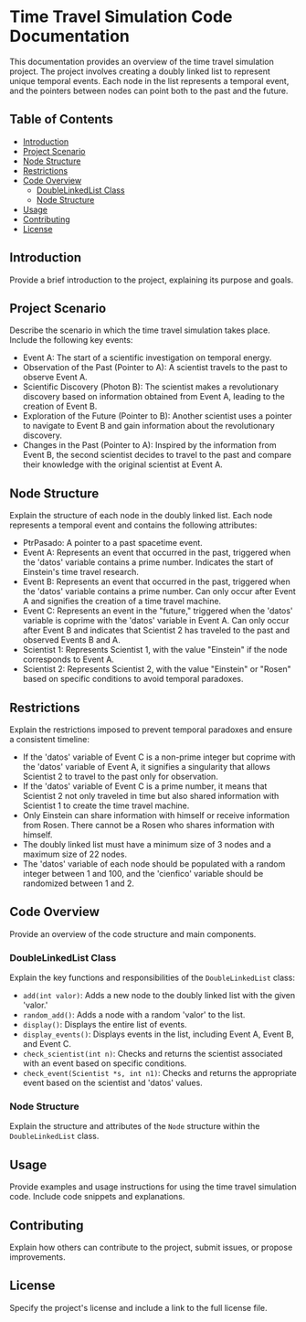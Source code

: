 # Time Travel Simulation Code Documentation

This documentation provides an overview of the time travel simulation project. The project involves creating a doubly linked list to represent unique temporal events. Each node in the list represents a temporal event, and the pointers between nodes can point both to the past and the future.

## Table of Contents

- [Introduction](#introduction)
- [Project Scenario](#project-scenario)
- [Node Structure](#node-structure)
- [Restrictions](#restrictions)
- [Code Overview](#code-overview)
  - [DoubleLinkedList Class](#doublelinkedlist-class)
  - [Node Structure](#node-structure)
- [Usage](#usage)
- [Contributing](#contributing)
- [License](#license)

## Introduction

Provide a brief introduction to the project, explaining its purpose and goals.

## Project Scenario

Describe the scenario in which the time travel simulation takes place. Include the following key events:

- Event A: The start of a scientific investigation on temporal energy.
- Observation of the Past (Pointer to A): A scientist travels to the past to observe Event A.
- Scientific Discovery (Photon B): The scientist makes a revolutionary discovery based on information obtained from Event A, leading to the creation of Event B.
- Exploration of the Future (Pointer to B): Another scientist uses a pointer to navigate to Event B and gain information about the revolutionary discovery.
- Changes in the Past (Pointer to A): Inspired by the information from Event B, the second scientist decides to travel to the past and compare their knowledge with the original scientist at Event A.

## Node Structure

Explain the structure of each node in the doubly linked list. Each node represents a temporal event and contains the following attributes:

- PtrPasado: A pointer to a past spacetime event.
- Event A: Represents an event that occurred in the past, triggered when the 'datos' variable contains a prime number. Indicates the start of Einstein's time travel research.
- Event B: Represents an event that occurred in the past, triggered when the 'datos' variable contains a prime number. Can only occur after Event A and signifies the creation of a time travel machine.
- Event C: Represents an event in the "future," triggered when the 'datos' variable is coprime with the 'datos' variable in Event A. Can only occur after Event B and indicates that Scientist 2 has traveled to the past and observed Events B and A.
- Scientist 1: Represents Scientist 1, with the value "Einstein" if the node corresponds to Event A.
- Scientist 2: Represents Scientist 2, with the value "Einstein" or "Rosen" based on specific conditions to avoid temporal paradoxes.

## Restrictions

Explain the restrictions imposed to prevent temporal paradoxes and ensure a consistent timeline:

- If the 'datos' variable of Event C is a non-prime integer but coprime with the 'datos' variable of Event A, it signifies a singularity that allows Scientist 2 to travel to the past only for observation.
- If the 'datos' variable of Event C is a prime number, it means that Scientist 2 not only traveled in time but also shared information with Scientist 1 to create the time travel machine.
- Only Einstein can share information with himself or receive information from Rosen. There cannot be a Rosen who shares information with himself.
- The doubly linked list must have a minimum size of 3 nodes and a maximum size of 22 nodes.
- The 'datos' variable of each node should be populated with a random integer between 1 and 100, and the 'cienfico' variable should be randomized between 1 and 2.

## Code Overview

Provide an overview of the code structure and main components.

### DoubleLinkedList Class

Explain the key functions and responsibilities of the `DoubleLinkedList` class:

- `add(int valor)`: Adds a new node to the doubly linked list with the given 'valor.'
- `random_add()`: Adds a node with a random 'valor' to the list.
- `display()`: Displays the entire list of events.
- `display_events()`: Displays events in the list, including Event A, Event B, and Event C.
- `check_scientist(int n)`: Checks and returns the scientist associated with an event based on specific conditions.
- `check_event(Scientist *s, int n1)`: Checks and returns the appropriate event based on the scientist and 'datos' values.

### Node Structure

Explain the structure and attributes of the `Node` structure within the `DoubleLinkedList` class.

## Usage

Provide examples and usage instructions for using the time travel simulation code. Include code snippets and explanations.

## Contributing

Explain how others can contribute to the project, submit issues, or propose improvements.

## License

Specify the project's license and include a link to the full license file.
